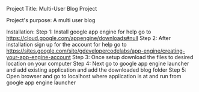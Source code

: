 Project Title:
Multi-User Blog Project

Project's purpose:
A multi user blog

Installation:
Step 1: Install google app engine for help go to https://cloud.google.com/appengine/downloads#null
Step 2: After installation sign up for the account for help go to https://sites.google.com/site/gdevelopercodelabs/app-engine/creating-your-app-engine-account
Step 3: Once setup download the files to desired location on your computer
Step 4: Next go to google app engine launcher and add existing application and add the downloaded blog folder
Step 5: Open browser and go to localhost where application is at and run from google app engine launcher